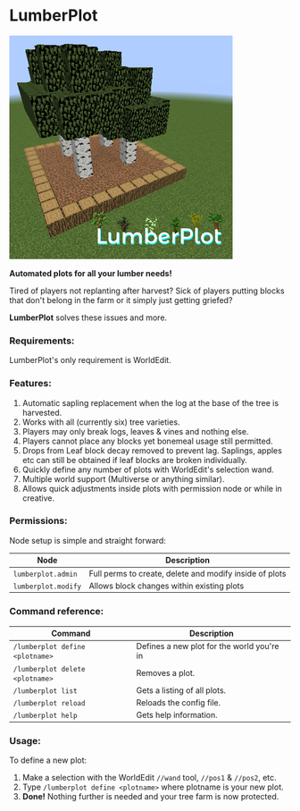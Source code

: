 # LumberPlot

<img src="https://github.com/ame94/LumberPlot/blob/master/logo.png">

**Automated plots for all your lumber needs!**


Tired of players not replanting after harvest? Sick of players putting blocks
that don't belong in the farm or it simply just getting griefed?
 
**LumberPlot** solves these issues and more.
 
### Requirements:

LumberPlot's only requirement is WorldEdit.

### Features:
 
1. Automatic sapling replacement when the log at the base of the tree is harvested.
1. Works with all (currently six) tree varieties.
1. Players may only break logs, leaves & vines and nothing else.
1. Players cannot place any blocks yet bonemeal usage still permitted.
1. Drops from Leaf block decay removed to prevent lag. Saplings, apples etc can still be obtained if leaf blocks are broken individually.
1. Quickly define any number of plots with WorldEdit's selection wand.
1. Multiple world support (Multiverse or anything similar).
1. Allows quick adjustments inside plots with permission node or while in creative.
 
### Permissions:

Node setup is simple and straight forward:
 
| **Node** | **Description** |
| --- | --- |
| `lumberplot.admin` | Full perms to create, delete and modify inside of plots |
| `lumberplot.modify` | Allows block changes within existing plots |

### Command reference:
| **Command** | **Description** |
| --- | --- |
| `/lumberplot define <plotname>` | Defines a new plot for the world you're in |
| `/lumberplot delete <plotname>` | Removes a plot. |
| `/lumberplot list` | Gets a listing of all plots. |
| `/lumberplot reload` | Reloads the config file. |
| `/lumberplot help` | Gets help information. |

### Usage:
 
To define a new plot:
1. Make a selection with the WorldEdit `//wand` tool, `//pos1` & `//pos2`, etc.
1. Type `/lumberplot define <plotname>` where plotname is your new plot.
1. **Done!** Nothing further is needed and your tree farm is now protected.
